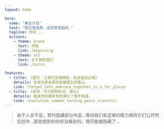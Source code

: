 ```yaml
---
layout: home

hero:
  name: "离合计划"
  text: "愿幻想成真，这将贯穿始终."
  tagline: 你好...
  actions:
    - theme: brand
      text: 开始
      link: /beginning
    - theme: alt
      text: 关于我和我们
      link: /intro

features:
  - title: 《遗忘：让我们互相拥抱，在这遥远之地》
    details: 生命总是在遗忘和被遗忘的路上。
    link: /forget_lets_embrace_together_in_a_far_place/
  - title: 《末世：平凡的转折点，兽化》
    details: 是末世还是非自然演化？我不知道。
    link: /evolution_common_turning_point_transfur/
---
```


> 由于人员不足，暂时隐藏部分作品...等待我们有足够的精力再将它们公开然后创作...那些提到的你却没看到的，很可能被隐藏了...

<!--
  - title: 《故我锚定时》
    details: 被锚定的人生，定会有脱离的那天。Part1春，进行中
    link: /the_old_me_was_the_moment_of_anchoring/
  - title: 《公正的爱》
    details: 不公正的人生和公正的爱，人兽之间的爱情真的会有结果吗？
    link: /LoveIsFair/
  - title: 《米新杂记》
    details: 米新极限所写，有一些插语和想法。
    link: /mixinlimit/
-->

